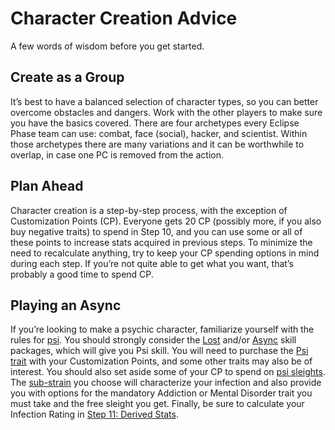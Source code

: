 # Character Creation Advice

A few words of wisdom before you get started.

## Create as a Group

It’s best to have a balanced selection of character types, so you can better overcome obstacles and dangers. Work with the other players to make sure you have the basics covered. There are four archetypes every Eclipse Phase team can use: combat, face (social), hacker, and scientist. Within those archetypes there are many variations and it can be worthwhile to overlap, in case one PC is removed from the action.

## Plan Ahead

Character creation is a step-by-step process, with the exception of Customization Points (CP). Everyone gets 20&nbsp;CP (possibly more, if you also buy negative traits) to spend in Step 10, and you can use some or all of these points to increase stats acquired in previous steps. To minimize the need to recalculate anything, try to keep your CP spending options in mind during each step. If you’re not quite able to get what you want, that’s probably a good time to spend CP.

## Playing an Async

If you’re looking to make a psychic character, familiarize yourself with the rules for [psi](../14/00-psi.md). You should strongly consider the [Lost](04-step-1-background.md#lost) and/or [Async](06-step-3-interest.md#async) skill packages, which will give you Psi skill. You will need to purchase the [Psi trait](28-traits.md#psi) with your Customization Points, and some other traits may also be of interest. You should also set aside some of your CP to spend on [psi sleights](../14/06-psi-sleight-summaries.md). The [sub-strain](../14/02-watts-macleod-sub-strains.md) you choose will characterize your infection and also provide you with options for the mandatory Addiction or Mental Disorder trait you must take and the free sleight you get. Finally, be sure to calculate your Infection Rating in [Step 11: Derived Stats](14-step-11-derived-stats.md).

